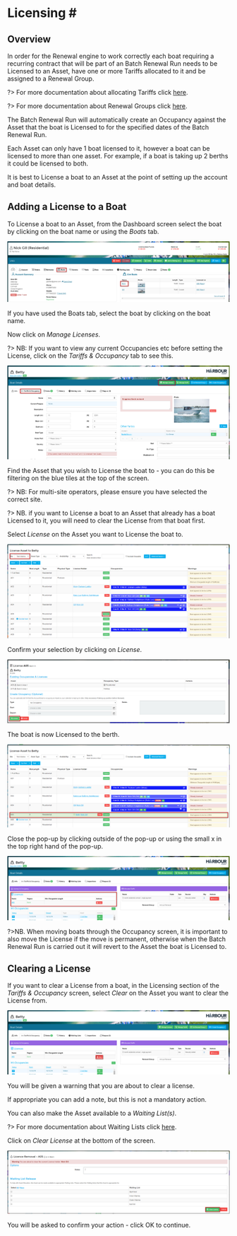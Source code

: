 # Licensing \#

## Overview

In order for the Renewal engine to work correctly each boat requiring a recurring contract that will be part of an Batch Renewal Run needs to be Licensed to an Asset, have one or more Tariffs allocated to it and be assigned to a Renewal Group.

?&gt; For more documentation about allocating Tariffs click [here](https://github.com/glaidler/docs-1/tree/a9b2fde53025657e319d99966ea9a02a32cbd61d/Renewals/Renewals/AllocatedTariffs.md).

?&gt; For more documentation about Renewal Groups click [here](https://github.com/glaidler/docs-1/tree/a9b2fde53025657e319d99966ea9a02a32cbd61d/Renewals/Renewals/RenewalGroups.md).

The Batch Renewal Run will automatically create an Occupancy against the Asset that the boat is Licensed to for the specified dates of the Batch Renewal Run.

Each Asset can only have 1 boat licensed to it, however a boat can be licensed to more than one asset. For example, if a boat is taking up 2 berths it could be licensed to both.

It is best to License a boat to an Asset at the point of setting up the account and boat details.

## Adding a License to a Boat

To License a boat to an Asset, from the Dashboard screen select the boat by clicking on the boat name or using the _Boats_ tab.

![image-20200106115405932](../.gitbook/assets/image-20200106115405932.png)

If you have used the Boats tab, select the boat by clicking on the boat name.

Now click on _Manage Licenses_.

?&gt; NB: If you want to view any current Occupancies etc before setting the License, click on the _Tariffs & Occupancy_ tab to see this.

![image-20200106121548566](../.gitbook/assets/image-20200106121548566.png)

Find the Asset that you wish to License the boat to - you can do this be filtering on the blue tiles at the top of the screen.

?&gt; NB: For multi-site operators, please ensure you have selected the correct site.

?&gt; NB. if you want to License a boat to an Asset that already has a boat Licensed to it, you will need to clear the License from that boat first.

Select _License_ on the Asset you want to License the boat to.

![image-20200106122124548](../.gitbook/assets/image-20200106122124548.png)

Confirm your selection by clicking on _License_.

![image-20200106122213756](../.gitbook/assets/image-20200106122213756.png)

The boat is now Licensed to the berth.

![image-20200106122308418](../.gitbook/assets/image-20200106122308418.png)

Close the pop-up by clicking outside of the pop-up or using the small x in the top right hand of the pop-up.

![image-20200106122517264](../.gitbook/assets/image-20200106122517264.png)

?&gt;NB. When moving boats through the Occupancy screen, it is important to also move the License if the move is permanent, otherwise when the Batch Renewal Run is carried out it will revert to the Asset the boat is Licensed to.

## Clearing a License

If you want to clear a License from a boat, in the Licensing section of the _Tariffs & Occupancy_ screen, select _Clear_ on the Asset you want to clear the License from.

![image-20200106122722199](../.gitbook/assets/image-20200106122722199%20%282%29.png)

You will be given a warning that you are about to clear a license.

If appropriate you can add a note, but this is not a mandatory action.

You can also make the Asset available to a _Waiting List\(s\)_.

?&gt; For more documentation about Waiting Lists click [here](https://github.com/glaidler/docs-1/tree/a9b2fde53025657e319d99966ea9a02a32cbd61d/Renewals/AssetsOccupancy/WaitingLists.md).

Click on _Clear License_ at the bottom of the screen.

![image-20200106123121526](../.gitbook/assets/image-20200106123121526.png)

You will be asked to confirm your action - click OK to continue.

